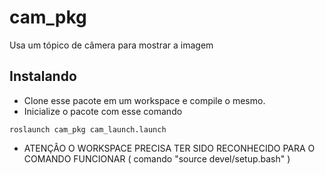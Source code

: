 # cam_pkg
Usa um tópico de câmera para mostrar a imagem
## Instalando
 - Clone esse pacote em um workspace e compile o mesmo.
 - Inicialize o pacote com esse comando
```
roslaunch cam_pkg cam_launch.launch
```
 - ATENÇÂO O WORKSPACE PRECISA TER SIDO RECONHECIDO PARA O COMANDO FUNCIONAR ( comando "source devel/setup.bash"  )
